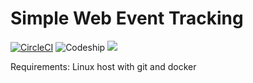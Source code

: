 # Simple Web Event Tracking

[![CircleCI](https://circleci.com/gh/jpzk/tracking-api.svg?style=svg)](https://circleci.com/gh/jpzk/tracking-api)
![Codeship](https://codeship.com/projects/d7195620-0ad6-0134-aebc-0a94203fde8c/status?branch=master)
[![](https://imagelayers.io/badge/jpzk/tracking-api:latest.svg)](https://imagelayers.io/?images=jpzk/tracking-api:latest 'Get your own badge on imagelayers.io')

Requirements: Linux host with git and docker


